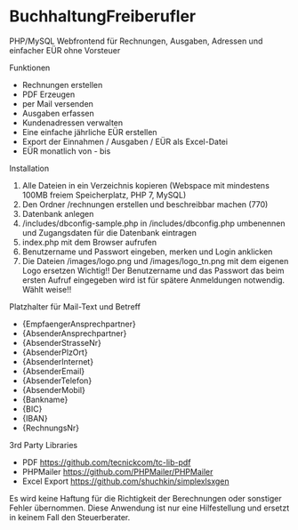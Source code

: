 # BuchhaltungFreiberufler
PHP/MySQL Webfrontend für Rechnungen, Ausgaben, Adressen und einfacher EÜR ohne Vorsteuer

Funktionen
- Rechnungen erstellen
- PDF Erzeugen
- per Mail versenden
- Ausgaben erfassen
- Kundenadressen verwalten
- Eine einfache jährliche EÜR erstellen
- Export der Einnahmen / Ausgaben / EÜR als Excel-Datei
- EÜR monatlich von - bis

Installation
1. Alle Dateien in ein Verzeichnis kopieren (Webspace mit mindestens 100MB freiem Speicherplatz, PHP 7, MySQL)
2. Den Ordner /rechnungen erstellen und beschreibbar machen (770)
3. Datenbank anlegen
4. /includes/dbconfig-sample.php in /includes/dbconfig.php umbenennen und Zugangsdaten für die Datenbank eintragen
5. index.php mit dem Browser aufrufen
6. Benutzername und Passwort eingeben, merken und Login anklicken
7. Die Dateien /images/logo.png und /images/logo_tn.png mit dem eigenen Logo ersetzen
Wichtig!!
Der Benutzername und das Passwort das beim ersten Aufruf eingegeben wird ist für spätere Anmeldungen notwendig. Wählt weise!!

Platzhalter für Mail-Text und Betreff
- {EmpfaengerAnsprechpartner}
- {AbsenderAnsprechpartner}
- {AbsenderStrasseNr}
- {AbsenderPlzOrt}
- {AbsenderInternet}
- {AbsenderEmail}
- {AbsenderTelefon}
- {AbsenderMobil}
- {Bankname}
- {BIC}
- {IBAN}
- {RechnungsNr}

3rd Party Libraries
- PDF https://github.com/tecnickcom/tc-lib-pdf
- PHPMailer https://github.com/PHPMailer/PHPMailer
- Excel Export https://github.com/shuchkin/simplexlsxgen

Es wird keine Haftung für die Richtigkeit der Berechnungen oder sonstiger Fehler übernommen. Diese Anwendung ist nur eine Hilfestellung und ersetzt in keinem Fall den Steuerberater.